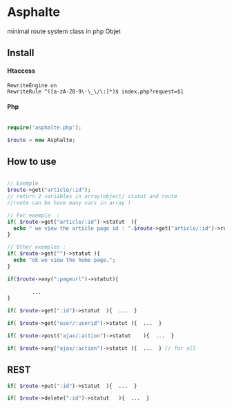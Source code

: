 # Asphalte
minimal route system class in php Objet


## Install
#### Htaccess
```htaccess
RewriteEngine on
RewriteRule ^([a-zA-Z0-9\-\_\/\:]*)$ index.php?request=$1
```

#### Php
```php

require('asphalte.php');

$route = new Asphalte;	

```



## How to use 

```php

// Exemple 
$route->get("article/:id"); 
// return 2 variables in array(object) statut and route 
//route can be have many vars in array )

// For exemple  :
if(	$route->get("article/:id")->statut	){	
  echo " we view the article page id : ".$route->get("article/:id")->route["id"];
}

// Other exemples :
if(	$route->get("")->statut	){	
  echo "ok we view the home page.";
}

if($route->any(":pageurl")->statut){
					
		... 
}

if(	$route->get(":id")->statut	){  ...  }

if(	$route->get("user/:userid")->statut	){  ...  }

if(	$route->post("ajax/:action")->statut	){  ...  }

if(	$route->any("ajax/:action")->statut	){  ...  } // for all

```

## REST

```php
if(	$route->put(":id")->statut	){  ...  }

if(	$route->delete(":id")->statut	){  ...  }

```
